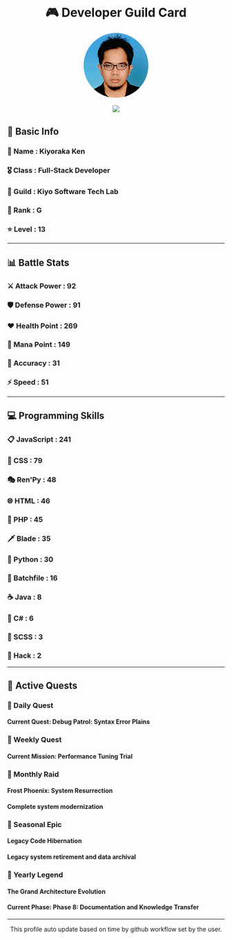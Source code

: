 <div align="center">

# 🎮 Developer Guild Card

<!-- Replace with your profile image -->
<img src="./assets/profile.png" width="150" height="150" style="border-radius: 50%"/>

![](https://komarev.com/ghpvc/?username=Kiyoraka&style=flat)
</div>

##  📌 Basic Info
### 👤 Name : Kiyoraka Ken
### 🎖️ Class : Full-Stack Developer
### 🎪 Guild : Kiyo Software Tech Lab 
### 🔰 Rank : G 
### ⭐ Level : 13

---
## 📊 Battle Stats

### ⚔️ Attack Power  : 92 
### 🛡️ Defense Power : 91 
### ❤️ Health Point  : 269 
### 🔮 Mana Point    : 149 
### 🎯 Accuracy      : 31 
### ⚡ Speed         : 51

---
## 💻 Programming Skills

### 📋 JavaScript : 241
### 🎨 CSS : 79
### 🎭 Ren'Py : 48
### 🌐 HTML : 46
### 🐘 PHP : 45
### 🗡️ Blade : 35
### 🐍 Python : 30
### 📝 Batchfile : 16
### ☕ Java : 8
### 🎯 C# : 6
### 📝 SCSS : 3
### 📝 Hack : 2

---
## 📜 Active Quests

### 🌅 Daily Quest

#### Current Quest: Debug Patrol: Syntax Error Plains

### 📅 Weekly Quest
#### Current Mission: Performance Tuning Trial

### 🌙 Monthly Raid
#### Frost Phoenix: System Resurrection
#### Complete system modernization

### 🌠 Seasonal Epic
#### Legacy Code Hibernation
#### Legacy system retirement and data archival

### 👑 Yearly Legend
#### The Grand Architecture Evolution
#### Current Phase: Phase 8: Documentation and Knowledge Transfer

---
<div align="center">
  This profile auto update based on time by github workflow set by the user.
</div>